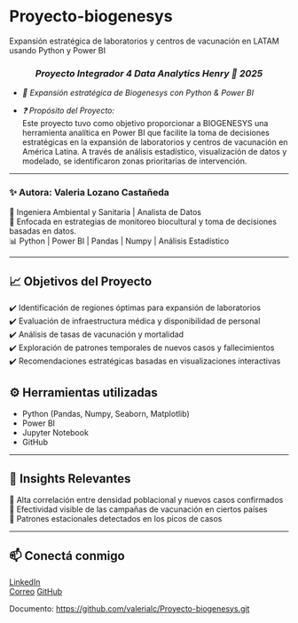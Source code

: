 # Proyecto-biogenesys
Expansión estratégica de laboratorios y centros de vacunación en LATAM usando Python y Power BI
### ***<div align="center">Proyecto Integrador 4 Data Analytics Henry 🚀 2025</div>***  

- *🧪 Expansión estratégica de Biogenesys con Python & Power BI*  

- *❓ Propósito del Proyecto:*  
Este proyecto tuvo como objetivo proporcionar a BIOGENESYS una herramienta analítica en Power BI que facilite la toma de decisiones estratégicas en la expansión de laboratorios y centros de vacunación en América Latina. A través de análisis estadístico, visualización de datos y modelado, se identificaron zonas prioritarias de intervención.

---

### ✨ Autora: **Valeria Lozano Castañeda**

📍 Ingeniera Ambiental y Sanitaria | Analista de Datos  
🌱 Enfocada en estrategias de monitoreo biocultural y toma de decisiones basadas en datos.  
📊 Python | Power BI | Pandas | Numpy | Análisis Estadístico

---

## 📈 Objetivos del Proyecto

✔️ Identificación de regiones óptimas para expansión de laboratorios  
✔️ Evaluación de infraestructura médica y disponibilidad de personal  
✔️ Análisis de tasas de vacunación y mortalidad  
✔️ Exploración de patrones temporales de nuevos casos y fallecimientos  
✔️ Recomendaciones estratégicas basadas en visualizaciones interactivas  

## ⚙️ Herramientas utilizadas

- Python (Pandas, Numpy, Seaborn, Matplotlib)
- Power BI
- Jupyter Notebook
- GitHub

---

## 🧠 Insights Relevantes

📌 Alta correlación entre densidad poblacional y nuevos casos confirmados  
📌 Efectividad visible de las campañas de vacunación en ciertos países  
📌 Patrones estacionales detectados en los picos de casos  

---

## 📫 Conectá conmigo

[LinkedIn](https://www.linkedin.com/in/valerialozano)  
[Correo](mailto:valerialozano0600@email.com)
[GitHub](https://github.com/valerialc)

Documento: https://github.com/valerialc/Proyecto-biogenesys.git 

